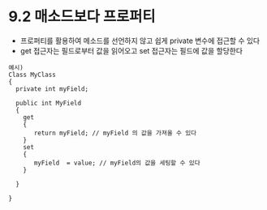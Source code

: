 # 9.2 매소드보다 프로퍼티
* 프로퍼티를 활용하여 메소드를 선언하지 않고 쉽게 private 변수에 접근할 수 있다
* get 접근자는 필드로부터 값을 읽어오고 set 접근자는 필드에 값을 할당한다
```
예시)
Class MyClass
{
  private int myField;

  public int MyField
  {
    get
    {
       return myField; // myField 의 값을 가져올 수 있다
    }
    set
    {
       myField  = value; // myField의 값을 세팅할 수 있다
    }

  }

}


```

